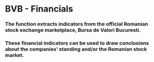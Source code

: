 # BVB - Financials

### The function extracts indicators from the official Romanian stock exchange marketplace, Bursa de Valori Bucuresti.
### These financial indicators can be used to draw conclusions about the companies' standing and/or the Romanian stock market. 
